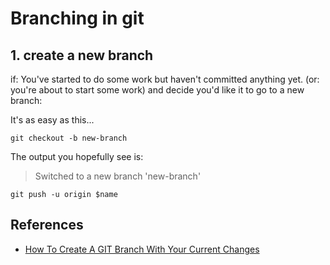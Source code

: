 ﻿# Branching in git

## 1. create a new branch

if: You've started to do some work but haven't committed anything yet.
(or: you're about to start some work) and decide you'd like it to go to a new branch:

It's as easy as this...

	git checkout -b new-branch

The output you hopefully see is:

> Switched to a new branch 'new-branch'


	git push -u origin $name

## References

- [How To Create A GIT Branch With Your Current Changes](https://medium.com/@EeKayOnline/how-to-create-a-git-branch-with-your-current-changes-a79b297c339e)